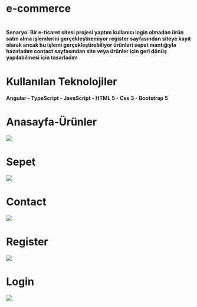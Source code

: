 <h1>e-commerce<h1>
<h4>Senaryo: Bir e-ticaret sitesi projesi yaptım kullanıcı login olmadan ürün satın alma işlemlerini gerçekleştiremiyor register sayfasından siteye kayıt olarak ancak bu işlemi gerçekleştirebiliyor ürünleri sepet mantığıyla hazırladım contact sayfasından site veya ürünler için geri dönüş yapılabilmesi için tasarladım<h4>
<h1>Kullanılan Teknolojiler</h1>
<h4>Angular - TypeScript - JavaScript - HTML 5 - Css 3 - Bootstrap 5<h/4>
<h1>Anasayfa-Ürünler</h1>
<img src="https://user-images.githubusercontent.com/116731704/226999438-36093b56-a682-4f26-9088-bdbad8e8bdd4.gif">

<h1>Sepet</h1>
<img src="https://user-images.githubusercontent.com/116731704/226999639-3cfd2ecf-4377-4121-a9e2-c7f7a38cf6d5.gif">

<h1>Contact</h1>
<img src="https://user-images.githubusercontent.com/116731704/226999723-493aa444-f53f-4882-9253-74a911349a62.gif">

<h1>Register</h1>
<img src="https://user-images.githubusercontent.com/116731704/226999843-c53a2f14-6fbf-4fe4-b9b3-a21f6eb5c727.gif">

<h1>Login</h1>
<img src="https://user-images.githubusercontent.com/116731704/226999843-c53a2f14-6fbf-4fe4-b9b3-a21f6eb5c727.gif">
